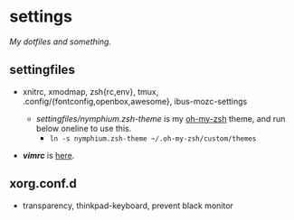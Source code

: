 # settings
*My dotfiles and something.*


## settingfiles
- xnitrc, xmodmap, zsh{rc,env}, tmux, .config/{fontconfig,openbox,awesome}, ibus-mozc-settings
	+ *settingfiles/nymphium.zsh-theme* is my [oh-my-zsh](https://github.com/robbyrussell/oh-my-zsh) theme, and run below oneline to use this.
		* `ln -s nymphium.zsh-theme ~/.oh-my-zsh/custom/themes`

- ***vimrc*** is [here](https://github.com/nymphium/vimconfig).


## xorg.conf.d
- transparency, thinkpad-keyboard, prevent black monitor

